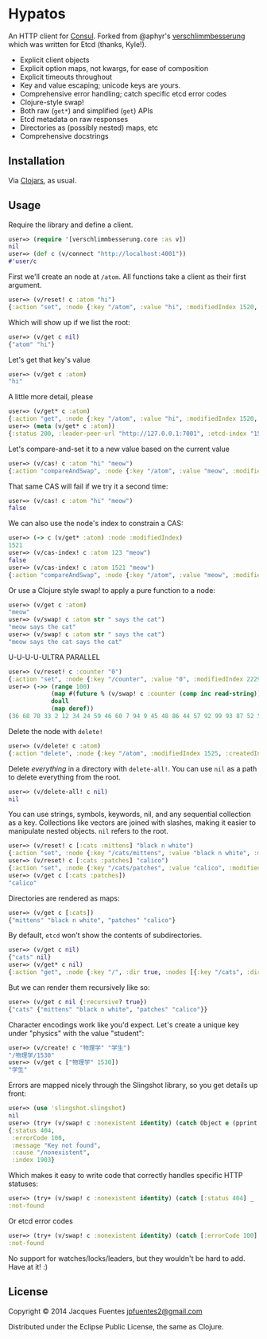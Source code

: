 # Hypatos

An HTTP client for [Consul](https://consul.io). Forked from @aphyr's [verschlimmbesserung](https://github.com/aphyr/verschlimmbesserung) which was written for Etcd (thanks, Kyle!).

- Explicit client objects
- Explicit option maps, not kwargs, for ease of composition
- Explicit timeouts throughout
- Key and value escaping; unicode keys are yours.
- Comprehensive error handling; catch specific etcd error codes
- Clojure-style swap!
- Both raw (`get*`) and simplified (`get`) APIs
- Etcd metadata on raw responses
- Directories as (possibly nested) maps, etc
- Comprehensive docstrings

## Installation

Via [Clojars](https://clojars.org/hypatos), as usual.

## Usage

Require the library and define a client.

```clj
user=> (require '[verschlimmbesserung.core :as v])
nil
user=> (def c (v/connect "http://localhost:4001"))
#'user/c
```

First we'll create an node at `/atom`. All functions take a client as their
first argument.

```clj
user=> (v/reset! c :atom "hi")
{:action "set", :node {:key "/atom", :value "hi", :modifiedIndex 1520, :createdIndex 1520}}
```

Which will show up if we list the root:

```clj
user=> (v/get c nil)
{"atom" "hi"}
```

Let's get that key's value

```clj
user=> (v/get c :atom)
"hi"
```

A little more detail, please

```clj
user=> (v/get* c :atom)
{:action "get", :node {:key "/atom", :value "hi", :modifiedIndex 1520, :createdIndex 1520}}
user=> (meta (v/get* c :atom))
{:status 200, :leader-peer-url "http://127.0.0.1:7001", :etcd-index "1520", :raft-index "33259", :raft-term "0"}
```

Let's compare-and-set it to a new value based on the current value

```clj
user=> (v/cas! c :atom "hi" "meow")
{:action "compareAndSwap", :node {:key "/atom", :value "meow", :modifiedIndex 1521, :createdIndex 1520}, :prevNode {:key "/atom", :value "hi", :modifiedIndex 1520, :createdIndex 1520}}
```

That same CAS will fail if we try it a second time:

```clj
user=> (v/cas! c :atom "hi" "meow")
false
```

We can also use the node's index to constrain a CAS:

```clj
user=> (-> c (v/get* :atom) :node :modifiedIndex)
1521
user=> (v/cas-index! c :atom 123 "meow")
false
user=> (v/cas-index! c :atom 1521 "meow")
{:action "compareAndSwap", :node {:key "/atom", :value "meow", :modifiedIndex 1522, :createdIndex 1520}, :prevNode {:key "/atom", :value "meow", :modifiedIndex 1521, :createdIndex 1520}}
```

Or use a Clojure style swap! to apply a pure function to a node:

```clj
user=> (v/get c :atom)
"meow"
user=> (v/swap! c :atom str " says the cat")
"meow says the cat"
user=> (v/swap! c :atom str " says the cat")
"meow says the cat says the cat"
```

U-U-U-U-ULTRA PARALLEL

```clj
user=> (v/reset! c :counter "0")
{:action "set", :node {:key "/counter", :value "0", :modifiedIndex 2229, :createdIndex 2229}}
user=> (->> (range 100)
            (map #(future % (v/swap! c :counter (comp inc read-string))))
            doall
            (map deref))
(36 68 70 33 2 12 34 24 59 46 60 7 94 9 45 48 86 44 57 92 99 93 87 52 50 78 61 80 38 20 53 13 11 39 66 28 41 89 58 21 79 69 43 8 90 84 77 19 47 95 15 55 83 91 98 49 73 22 32 3 72 76 82 4 40 65 96 37 97 63 29 25 35 88 64 85 10 17 27 26 1 100 23 62 75 6 42 30 18 16 74 51 56 31 67 81 71 14 5 54)
```

Delete the node with `delete!`

```clj
user=> (v/delete! c :atom)
{:action "delete", :node {:key "/atom", :modifiedIndex 1525, :createdIndex 1520}, :prevNode {:key "/atom", :value "meow says the cat says the cat", :modifiedIndex 1524, :createdIndex 1520}}
```

Delete *everything* in a directory with `delete-all!`. You can use `nil` as a path to delete everything from the root.

```clj
user=> (v/delete-all! c nil)
nil
```

You can use strings, symbols, keywords, nil, and any sequential collection as a
key. Collections like vectors are joined with slashes, making it easier to manipulate nested objects. `nil` refers to the root.

```clj
user=> (v/reset! c [:cats :mittens] "black n white")
{:action "set", :node {:key "/cats/mittens", :value "black n white", :modifiedIndex 1528, :createdIndex 1528}}
user=> (v/reset! c [:cats :patches] "calico")
{:action "set", :node {:key "/cats/patches", :value "calico", :modifiedIndex 1529, :createdIndex 1529}}
user=> (v/get c [:cats :patches])
"calico"
```

Directories are rendered as maps:

```clj
user=> (v/get c [:cats])
{"mittens" "black n white", "patches" "calico"}
```

By default, `etcd` won't show the contents of subdirectories.

```clj
user=> (v/get c nil)
{"cats" nil}
user=> (v/get* c nil)
{:action "get", :node {:key "/", :dir true, :nodes [{:key "/cats", :dir true, :modifiedIndex 1528, :createdIndex 1528}]}}
```

But we can render them recursively like so:

```clj
user=> (v/get c nil {:recursive? true})
{"cats" {"mittens" "black n white", "patches" "calico"}}
```

Character encodings work like you'd expect. Let's create a unique key under
"physics" with the value "student":

```clj
user=> (v/create! c "物理学" "学生")
"/物理学/1530"
user=> (v/get c ["物理学" 1530])
"学生"
```

Errors are mapped nicely through the Slingshot library, so you get details up
front:

```clj
user=> (use 'slingshot.slingshot)
nil
user=> (try+ (v/swap! c :nonexistent identity) (catch Object e (pprint e)))
{:status 404,
 :errorCode 100,
 :message "Key not found",
 :cause "/nonexistent",
 :index 1903}
```

Which makes it easy to write code that correctly handles specific HTTP statuses:

```clj
user=> (try+ (v/swap! c :nonexistent identity) (catch [:status 404] _ :not-found))
:not-found
```

Or etcd error codes

```clj
user=> (try+ (v/swap! c :nonexistent identity) (catch [:errorCode 100] _ :not-found))
:not-found
```

No support for watches/locks/leaders, but they wouldn't be hard to add. Have at
it! :)

## License

Copyright © 2014 Jacques Fuentes <jpfuentes2@gmail.com>

Distributed under the Eclipse Public License, the same as Clojure.

